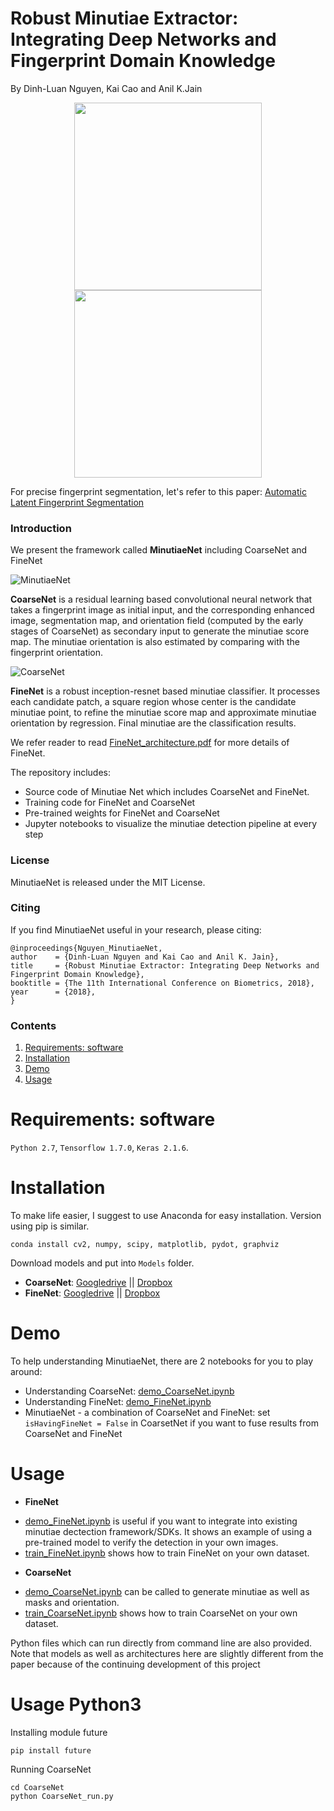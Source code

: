 # Robust Minutiae Extractor: Integrating Deep Networks and Fingerprint Domain Knowledge

By Dinh-Luan Nguyen, Kai Cao and Anil K.Jain


<div align="middle">
    <img src="assets/Pic1.gif" width="300" hspace="30"/>
    <img src="assets/Pic2.gif" width="300"/>
</div>

For precise fingerprint segmentation, let's refer to this paper: [Automatic Latent Fingerprint Segmentation](https://arxiv.org/pdf/1804.09650.pdf)
### Introduction
We present the framework called **MinutiaeNet** including CoarseNet and FineNet

![MinutiaeNet](assets/MinutiaeNet.jpg)

**CoarseNet** is a residual learning based convolutional neural network that takes a fingerprint image as initial input, and the corresponding enhanced image, segmentation map, and orientation field (computed by the early stages of CoarseNet) as secondary input to generate the minutiae score map. The minutiae orientation is also estimated by comparing with the fingerprint orientation.

![CoarseNet](assets/CoarseNet.jpg)

**FineNet** is a robust inception-resnet based minutiae classifier. It processes each candidate patch, a square region whose center is the candidate minutiae point, to refine the minutiae score map and approximate minutiae orientation by regression. Final minutiae are the classification results.

We refer reader to read [FineNet_architecture.pdf](assets/FineNet_architecture.pdf) for more details of FineNet.

The repository includes:
* Source code of Minutiae Net which includes CoarseNet and FineNet.
* Training code for FineNet and CoarseNet
* Pre-trained weights for FineNet and CoarseNet
* Jupyter notebooks to visualize the minutiae detection pipeline at every step


### License

MinutiaeNet is released under the MIT License.

### Citing

If you find MinutiaeNet useful in your research, please citing:

    @inproceedings{Nguyen_MinutiaeNet,
	author    = {Dinh-Luan Nguyen and Kai Cao and Anil K. Jain},
	title     = {Robust Minutiae Extractor: Integrating Deep Networks and Fingerprint Domain Knowledge},
	booktitle = {The 11th International Conference on Biometrics, 2018},
	year      = {2018},
	}


### Contents
1. [Requirements: software](#requirements-software)
2. [Installation](#installation)
3. [Demo](#demo)
4. [Usage](#usage)

# Requirements: software
`Python 2.7`, `Tensorflow 1.7.0`, `Keras 2.1.6`.

# Installation
To make life easier, I suggest to use Anaconda for easy installation. Version using pip is similar.
  ```Shell
  conda install cv2, numpy, scipy, matplotlib, pydot, graphviz
  ```
Download models and put into `Models` folder.
- **CoarseNet**: [Googledrive](https://drive.google.com/file/d/1alvw_kAyY4sxdzAkGABQR7waux-rgJKm/view?usp=sharing)    ||    [Dropbox](https://www.dropbox.com/s/gppil4wybdjcihy/CoarseNet.h5?dl=0)
- **FineNet**: [Googledrive](https://drive.google.com/file/d/1wdGZKNNDAyN-fajjVKJoiyDtXAvl-4zq/view?usp=sharing)    ||    [Dropbox](https://www.dropbox.com/s/k7q2vs9255jf2dh/FineNet.h5?dl=0)



# Demo
To help understanding MinutiaeNet, there are 2 notebooks for you to play around:
 - Understanding CoarseNet: [demo_CoarseNet.ipynb](Demo_notebooks/demo_CoarseNet.ipynb)
 - Understanding FineNet: [demo_FineNet.ipynb](Demo_notebooks/demo_FineNet.ipynb)
 - MinutiaeNet - a combination of CoarseNet and FineNet: set `isHavingFineNet = False` in CoarsetNet if you want to fuse results from CoarseNet and FineNet
 
# Usage
 - **FineNet**
* [demo_FineNet.ipynb](Demo_notebooks/demo_FineNet.ipynb) is useful if you want to integrate into existing minutiae dectection framework/SDKs. It shows an example of using a pre-trained model to verify the detection in your own images.
* [train_FineNet.ipynb](Demo_notebooks/train_FineNet.ipynb) shows how to train FineNet on your own dataset. 


 - **CoarseNet**
* [demo_CoarseNet.ipynb](Demo_notebooks/demo_CoarseNet.ipynb) can be called to generate minutiae as well as masks and orientation.
* [train_CoarseNet.ipynb](Demo_notebooks/train_CoarseNet.ipynb) shows how to train CoarseNet on your own dataset. 

Python files which can run directly from command line are also provided.
Note that models as well as architectures here are slightly different from the paper because of the continuing development of this project

# Usage Python3

Installing module future

    pip install future

Running CoarseNet
    
    cd CoarseNet
    python CoarseNet_run.py
